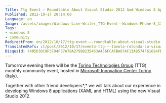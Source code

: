 ```yaml
---
Title: Ttg Event – Roundtable About Visual Studio 2012 And Windows 8 Apps Development
Published: 2012-10-17 20:14:00
Language: en
Image: /assets/images/Windows-Live-Writer_TTG-Event--Windows-Phone-8_13DE4_TTG_Logo_trasp_thumb.png
Tags:
- windows 8
- community
RedirectFrom: en/2012/10/17/ttg-event-–-roundtable-about-visual-studio-2012-and-windows-8-apps-development.aspx
TranslatedRefs: it/post/2012/10/17/evento-ttg-–-tavola-rotonda-su-visual-studio-2012-e-sviluppo-di-app-per-windows-8.md
DisqusId: 7405D3DC8F3794F37A7BA2798B235463A456FCAFBA87AF13AB574F61684FDE63
---
```

Tomorrow evening there will be the <a href="http://www.torinotechnologiesgroup.it/" target="_blank">Torino Technologies Group</a> (TTG) monthly community event, hosted in <a href="http://www.mictorino.it/web/" target="_blank">Microsoft Innovation Center Torino</a> (Italy).

Together with other friend developers*,* we will talk about our experience in developing Windows 8 applications (XAML and HTML) using the new Visual Studio 2012.